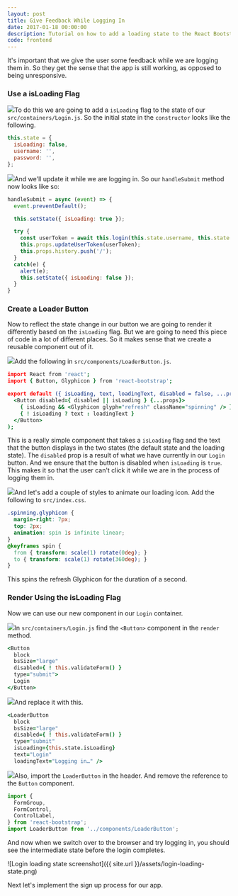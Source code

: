 ```yaml
---
layout: post
title: Give Feedback While Logging In
date: 2017-01-18 00:00:00
description: Tutorial on how to add a loading state to the React Bootstrap buttons in your React.js app.
code: frontend
---
```


It's important that we give the user some feedback while we are logging them in. So they get the sense that the app is still working, as opposed to being unresponsive.

### Use a isLoading Flag

<img class="code-marker" src="{{ site.url }}/assets/s.png" />To do this we are going to add a `isLoading` flag to the state of our `src/containers/Login.js`. So the initial state in the `constructor` looks like the following.

``` javascript
this.state = {
  isLoading: false,
  username: '',
  password: '',
};
```

<img class="code-marker" src="{{ site.url }}/assets/s.png" />And we'll update it while we are logging in. So our `handleSubmit` method now looks like so:

``` javascript
handleSubmit = async (event) => {
  event.preventDefault();

  this.setState({ isLoading: true });

  try {
    const userToken = await this.login(this.state.username, this.state.password);
    this.props.updateUserToken(userToken);
    this.props.history.push('/');
  }
  catch(e) {
    alert(e);
    this.setState({ isLoading: false });
  }
}
```

### Create a Loader Button

Now to reflect the state change in our button we are going to render it differently based on the `isLoading` flag. But we are going to need this piece of code in a lot of different places. So it makes sense that we create a reusable component out of it.

<img class="code-marker" src="{{ site.url }}/assets/s.png" />Add the following in `src/components/LoaderButton.js`.

``` coffee
import React from 'react';
import { Button, Glyphicon } from 'react-bootstrap';

export default ({ isLoading, text, loadingText, disabled = false, ...props }) => (
  <Button disabled={ disabled || isLoading } {...props}>
    { isLoading && <Glyphicon glyph="refresh" className="spinning" /> }
    { ! isLoading ? text : loadingText }
  </Button>
);
```

This is a really simple component that takes a `isLoading` flag and the text that the button displays in the two states (the default state and the loading state). The `disabled` prop is a result of what we have currently in our `Login` button. And we ensure that the button is disabled when `isLoading` is `true`. This makes it so that the user can't click it while we are in the process of logging them in.

<img class="code-marker" src="{{ site.url }}/assets/s.png" />And let's add a couple of styles to animate our loading icon. Add the following to `src/index.css`.

``` css
.spinning.glyphicon {
  margin-right: 7px;
  top: 2px;
  animation: spin 1s infinite linear;
}
@keyframes spin {
  from { transform: scale(1) rotate(0deg); }
  to { transform: scale(1) rotate(360deg); }
}
```

This spins the refresh Glyphicon for the duration of a second.

### Render Using the isLoading Flag

Now we can use our new component in our `Login` container.

<img class="code-marker" src="{{ site.url }}/assets/s.png" />In `src/containers/Login.js` find the `<Button>` component in the `render` method.

``` coffee
<Button
  block
  bsSize="large"
  disabled={ ! this.validateForm() }
  type="submit">
  Login
</Button>
```

<img class="code-marker" src="{{ site.url }}/assets/s.png" />And replace it with this.

``` coffee
<LoaderButton
  block
  bsSize="large"
  disabled={ ! this.validateForm() }
  type="submit"
  isLoading={this.state.isLoading}
  text="Login"
  loadingText="Logging in…" />
```

<img class="code-marker" src="{{ site.url }}/assets/s.png" />Also, import the `LoaderButton` in the header. And remove the reference to the `Button` component.

``` javascript
import {
  FormGroup,
  FormControl,
  ControlLabel,
} from 'react-bootstrap';
import LoaderButton from '../components/LoaderButton';
```

And now when we switch over to the browser and try logging in, you should see the intermediate state before the login completes.

![Login loading state screenshot]({{ site.url }}/assets/login-loading-state.png)

Next let's implement the sign up process for our app.
